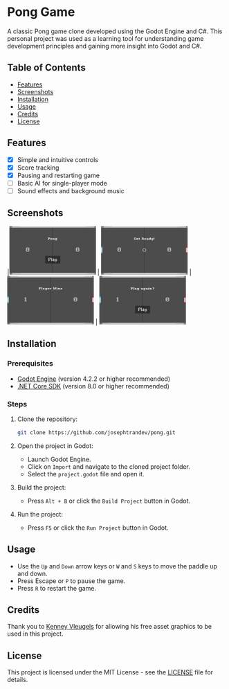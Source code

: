 # Pong Game

A classic Pong game clone developed using the Godot Engine and C#. This personal project was used as a learning tool for understanding game development principles and gaining more insight into Godot and C#.

## Table of Contents

- [Features](#features)
- [Screenshots](#screenshots)
- [Installation](#installation)
- [Usage](#usage)
- [Credits](#credits)
- [License](#license)

## Features

- [X] Simple and intuitive controls
- [X] Score tracking
- [X] Pausing and restarting game
- [ ] Basic AI for single-player mode
- [ ] Sound effects and background music

## Screenshots

|<img src="/assets/preview/StartMenu.png?raw=true" alt="Start Menu" width="200"> | <img src="/assets/preview/GameStart.png?raw=true" alt="Game Start" width="200"> | <img src="/assets/preview/PlayerWin.png?raw=true" alt="Player Win" width="200"> | 
<img src="/assets/preview/PlayAgain.png?raw=true" alt="Play Again" width="200">

## Installation

### Prerequisites

- [Godot Engine](https://godotengine.org/download) (version 4.2.2 or higher recommended)
- [.NET Core SDK](https://dotnet.microsoft.com/download) (version 8.0 or higher recommended)

### Steps

1. Clone the repository:
    ```bash
    git clone https://github.com/josephtrandev/pong.git
    ```

2. Open the project in Godot:
    - Launch Godot Engine.
    - Click on `Import` and navigate to the cloned project folder.
    - Select the `project.godot` file and open it.

3. Build the project:
    - Press `Alt + B` or click the `Build Project` button in Godot.

4. Run the project:
    - Press `F5` or click the `Run Project` button in Godot.

## Usage

- Use the `Up` and `Down` arrow keys or `W` and `S` keys to move the paddle up and down.
- Press Escape or `P` to pause the game.
- Press `R` to restart the game.

## Credits

Thank you to [Kenney Vleugels](https://www.kenney.nl "Find more here") for allowing his free asset graphics to be used in this project.

## License

This project is licensed under the MIT License - see the [LICENSE](LICENSE) file for details.
